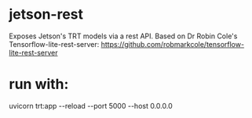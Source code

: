 # jetson-rest
Exposes Jetson's TRT models via a rest API.
Based on Dr Robin Cole's Tensorflow-lite-rest-server:
https://github.com/robmarkcole/tensorflow-lite-rest-server

# run with: 
uvicorn trt:app --reload --port 5000 --host 0.0.0.0
